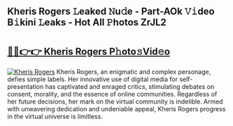## Kheris Rogers 𝙻eaked 𝙽u𝚍e - Part-AOk 𝚅𝚒deo B𝚒kini 𝙻eaks - Hot All 𝙿hotos ZrJL2

# <h2><a href="http://ld2zmof.urlbe.top/?page=Kheris+Rogers">🔗🔗👉👉 Kheris Rogers P𝚑oto𝚜Vid𝚎o</a></h2>

[![Kheris Rogers](https://i.imgur.com/eBuTRDB.gif)](http://ld2zmof.urlbe.top/?page=Kheris+Rogers)
Kheris Rogers, an enigmatic and complex personage, defies simple labels. Her innovative use of digital media for self-presentation has captivated and enraged critics, stimulating debates on consent, morality, and the essence of online communities. Regardless of her future decisions, her mark on the virtual community is indelible. Armed with unwavering dedication and undeniable appeal, Kheris Rogers progress in the virtual universe is limitless.
